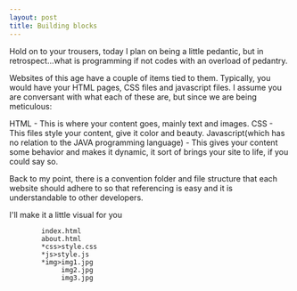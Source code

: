 ```yaml
---
layout: post
title: Building blocks
---
```


Hold on to your trousers, today I plan on being a little pedantic, but in retrospect...what is programming if not codes with an overload of pedantry.

Websites of this age have a couple of items tied to them. Typically, you would have your HTML pages, CSS files and javascript files. I assume you are conversant with what each of these are, but since we are being meticulous:

HTML - This is where your content goes, mainly text and images.
CSS - This files style your content, give it color and beauty.
Javascript(which has no relation to the JAVA programming language) - This gives your content some behavior and makes it dynamic, it sort of brings your site to life, if you could say so.

Back to my point, there is a convention folder and file structure that each website should adhere to so that referencing is easy and it is understandable to other developers.

I'll make it a little visual for you

```
        index.html
        about.html
        *css>style.css
        *js>style.js
        *img>img1.jpg
             img2.jpg
             img3.jpg
```